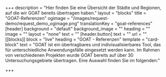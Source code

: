 +++
description = "Hier finden Sie eine Übersicht der Städte und Regionen, auf die wir GOAT bereits übertragen haben."
layout = "blocks"
title = "GOAT-Referenzen"
ogimage = "/images/request-demo/request_demo_ogimage.png"
translationKey = "goat-references"
[header]
background = "default"
background_image = ""
heading = ""
image = ""
layout = "none"
text = ""
[header.button]
text = ""
url = ""
[[blocks]]
block = "live"
heading = "GOAT - Referenzen"
template = "card-block"
text = "GOAT ist ein übertragbares und indivisualisierbares Tool, das für unterschiedliche Anwendungsfälle eingesetzt werden kann. Im Rahmen von verschiedenen Projekten wurde GOAT bereits auf über 30 Untersuchungsgebiete übertragen. Eine Auswahl finden Sie im folgenden:"


+++
